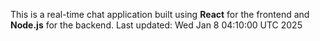 This is a real-time chat application built using **React** for the frontend and **Node.js** for the backend.
Last updated: Wed Jan  8 04:10:00 UTC 2025
